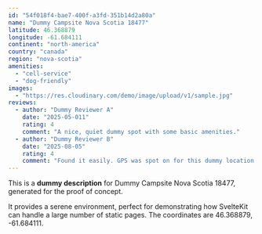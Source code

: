 ```yaml
---
id: "54f018f4-bae7-400f-a3fd-351b14d2a80a"
name: "Dummy Campsite Nova Scotia 18477"
latitude: 46.368879
longitude: -61.684111
continent: "north-america"
country: "canada"
region: "nova-scotia"
amenities:
  - "cell-service"
  - "dog-friendly"
images:
  - "https://res.cloudinary.com/demo/image/upload/v1/sample.jpg"
reviews:
  - author: "Dummy Reviewer A"
    date: "2025-05-011"
    rating: 4
    comment: "A nice, quiet dummy spot with some basic amenities."
  - author: "Dummy Reviewer B"
    date: "2025-08-05"
    rating: 4
    comment: "Found it easily. GPS was spot on for this dummy location."
---
```


This is a **dummy description** for Dummy Campsite Nova Scotia 18477, generated for the proof of concept.

It provides a serene environment, perfect for demonstrating how SvelteKit can handle a large number of static pages. The coordinates are 46.368879, -61.684111.
